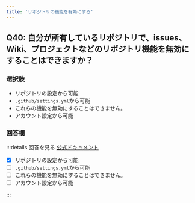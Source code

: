 ```yaml
---
title: 'リポジトリの機能を有効にする'
---
```


## Q40: 自分が所有しているリポジトリで、issues、Wiki、プロジェクトなどのリポジトリ機能を無効にすることはできますか？

### 選択肢

- リポジトリの設定から可能
- `.github/settings.yml`から可能
- これらの機能を無効にすることはできません。
- アカウント設定から可能

### 回答欄

:::details 回答を見る
[公式ドキュメント](https://docs.github.com/ja/repositories/managing-your-repositorys-settings-and-features/enabling-features-for-your-repository)

- [x] リポジトリの設定から可能
- [ ] `.github/settings.yml`から可能
- [ ] これらの機能を無効にすることはできません。
- [ ] アカウント設定から可能

:::
